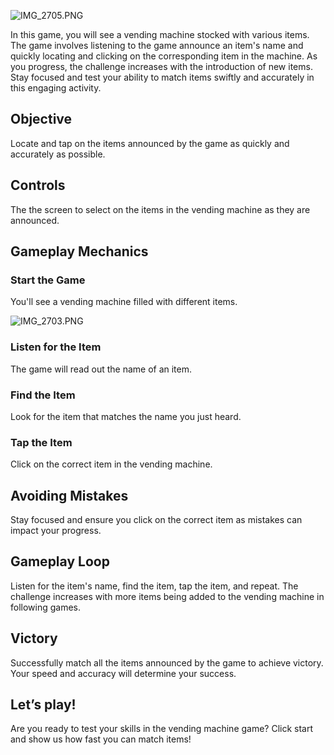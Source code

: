 ![IMG_2705.PNG](https://help.studycat.com/hc/article_attachments/34826687209753)


In this game, you will see a vending machine stocked with various items. The game involves listening to the game announce an item's name and quickly locating and clicking on the corresponding item in the machine. As you progress, the challenge increases with the introduction of new items. Stay focused and test your ability to match items swiftly and accurately in this engaging activity.


## Objective


Locate and tap on the items announced by the game as quickly and accurately as possible.


## Controls


The the screen to select on the items in the vending machine as they are announced.


## Gameplay Mechanics


### Start the Game


You'll see a vending machine filled with different items.


![IMG_2703.PNG](https://help.studycat.com/hc/article_attachments/34826690323225)


### Listen for the Item


The game will read out the name of an item.


### Find the Item


Look for the item that matches the name you just heard.


### Tap the Item


Click on the correct item in the vending machine.


## Avoiding Mistakes


Stay focused and ensure you click on the correct item as mistakes can impact your progress.


## Gameplay Loop


Listen for the item's name, find the item, tap the item, and repeat. The challenge increases with more items being added to the vending machine in following games.


## Victory


Successfully match all the items announced by the game to achieve victory. Your speed and accuracy will determine your success.


## Let’s play!


Are you ready to test your skills in the vending machine game? Click start and show us how fast you can match items!


 

